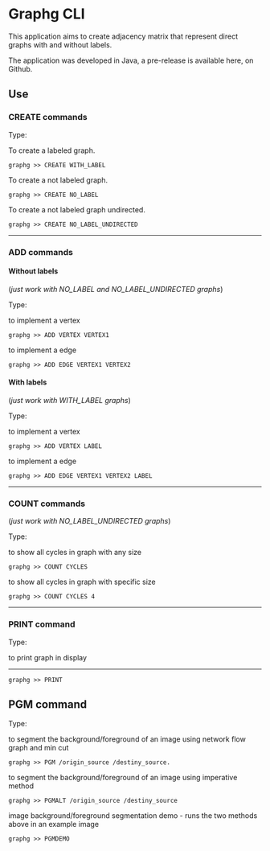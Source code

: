 # Graphg CLI #

This application aims to create adjacency matrix that represent direct graphs with and without labels.

The application was developed in Java, a pre-release is available here, on Github.

## Use ##

### CREATE commands ###
Type:

To create a labeled graph.

```shell
graphg >> CREATE WITH_LABEL
```
To create a not labeled graph.
```shell
graphg >> CREATE NO_LABEL
```
To create a not labeled graph undirected.
```shell
graphg >> CREATE NO_LABEL_UNDIRECTED
```
___
### ADD commands ###
#### Without labels ####
(*just work with NO_LABEL and NO_LABEL_UNDIRECTED graphs*)

Type:

to implement a vertex

```shell
graphg >> ADD VERTEX VERTEX1
```

to implement a edge
```shell
graphg >> ADD EDGE VERTEX1 VERTEX2
```

#### With labels ####
(*just work with WITH_LABEL graphs*)

Type:

to implement a vertex

```shell
graphg >> ADD VERTEX LABEL
```

to implement a edge

```shell
graphg >> ADD EDGE VERTEX1 VERTEX2 LABEL
```
___

### COUNT commands ###
(*just work with NO_LABEL_UNDIRECTED graphs*)

Type:

to show all cycles in graph with any size

```shell
graphg >> COUNT CYCLES
```

to show all cycles in graph with specific size

```shell
graphg >> COUNT CYCLES 4
```

___

### PRINT command ###

Type:

to print graph in display
****

```shell
graphg >> PRINT
```

## PGM command ##

Type:

to segment the background/foreground of an image using network flow graph and min cut

``` shell
graphg >> PGM /origin_source /destiny_source.
```

to segment the background/foreground of an image using imperative method

``` shell
graphg >> PGMALT /origin_source /destiny_source
```

image background/foreground segmentation demo - runs the two methods above in an example image

``` shell
graphg >> PGMDEMO
```